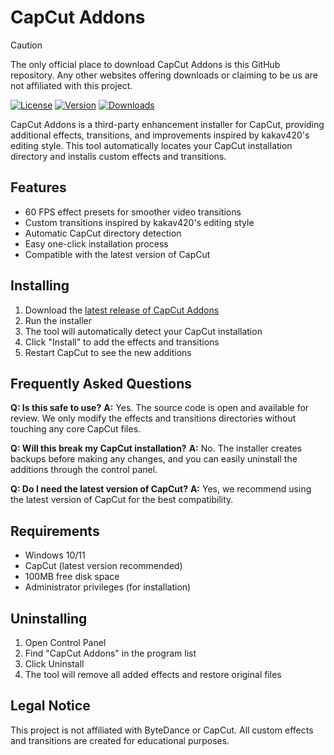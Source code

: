 # CapCut Addons

> [!CAUTION]
> The only official place to download CapCut Addons is this GitHub repository. Any other websites offering downloads or claiming to be us are not affiliated with this project.

[![License][shield-repo-license]][repo-license]
[![Version][shield-repo-latest]][repo-latest]
[![Downloads][shield-repo-releases]][repo-releases]

CapCut Addons is a third-party enhancement installer for CapCut, providing additional effects, transitions, and improvements inspired by kakav420's editing style. This tool automatically locates your CapCut installation directory and installs custom effects and transitions.

## Features

- 60 FPS effect presets for smoother video transitions
- Custom transitions inspired by kakav420's editing style
- Automatic CapCut directory detection
- Easy one-click installation process
- Compatible with the latest version of CapCut

## Installing

1. Download the [latest release of CapCut Addons](https://github.com/yourusername/capcut-addons/releases/latest)
2. Run the installer
3. The tool will automatically detect your CapCut installation
4. Click "Install" to add the effects and transitions
5. Restart CapCut to see the new additions

## Frequently Asked Questions

**Q: Is this safe to use?**
**A:** Yes. The source code is open and available for review. We only modify the effects and transitions directories without touching any core CapCut files.

**Q: Will this break my CapCut installation?**
**A:** No. The installer creates backups before making any changes, and you can easily uninstall the additions through the control panel.

**Q: Do I need the latest version of CapCut?**
**A:** Yes, we recommend using the latest version of CapCut for the best compatibility.

## Requirements

- Windows 10/11
- CapCut (latest version recommended)
- 100MB free disk space
- Administrator privileges (for installation)

## Uninstalling

1. Open Control Panel
2. Find "CapCut Addons" in the program list
3. Click Uninstall
4. The tool will remove all added effects and restore original files

## Legal Notice

This project is not affiliated with ByteDance or CapCut. All custom effects and transitions are created for educational purposes.

[shield-repo-license]: https://img.shields.io/github/license/yourusername/capcut-addons
[shield-repo-releases]: https://img.shields.io/github/downloads/yourusername/capcut-addons/total?color=981bfe
[shield-repo-latest]: https://img.shields.io/github/v/release/yourusername/capcut-addons?color=7a39fb

[repo-license]: https://github.com/yourusername/capcut-addons/blob/main/LICENSE
[repo-releases]: https://github.com/yourusername/capcut-addons/releases
[repo-latest]: https://github.com/yourusername/capcut-addons/releases/latest 
